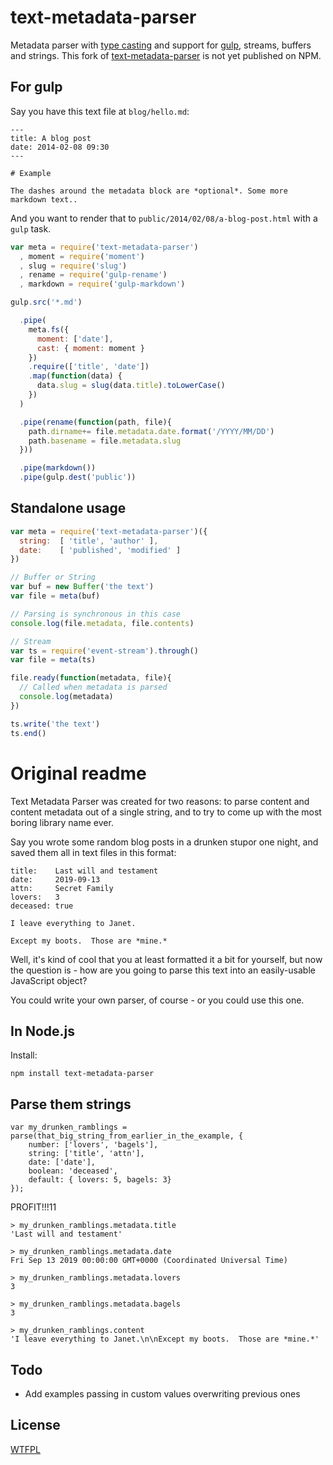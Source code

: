 # text-metadata-parser

Metadata parser with [type casting](https://github.com/TehShrike/weak-type-wizard) and support for [gulp](http://gulpjs.com), streams, buffers and strings. This fork of [text-metadata-parser](https://github.com/TehShrike/text-metadata-parser) is not yet published on NPM.

## For gulp

Say you have this text file at `blog/hello.md`:

```
---
title: A blog post
date: 2014-02-08 09:30
---

# Example

The dashes around the metadata block are *optional*. Some more markdown text..
```

And you want to render that to `public/2014/02/08/a-blog-post.html` with a `gulp` task. 

```javascript
var meta = require('text-metadata-parser')
  , moment = require('moment')
  , slug = require('slug')
  , rename = require('gulp-rename')
  , markdown = require('gulp-markdown')

gulp.src('*.md')

  .pipe(
    meta.fs({
      moment: ['date'],
      cast: { moment: moment }
    })
    .require(['title', 'date'])
    .map(function(data) {
      data.slug = slug(data.title).toLowerCase()
    })
  )

  .pipe(rename(function(path, file){
    path.dirname+= file.metadata.date.format('/YYYY/MM/DD')
    path.basename = file.metadata.slug
  }))

  .pipe(markdown())
  .pipe(gulp.dest('public'))
```

## Standalone usage

```javascript
var meta = require('text-metadata-parser')({
  string:  [ 'title', 'author' ],
  date:    [ 'published', 'modified' ]
})

// Buffer or String
var buf = new Buffer('the text')
var file = meta(buf)

// Parsing is synchronous in this case
console.log(file.metadata, file.contents)

// Stream
var ts = require('event-stream').through()
var file = meta(ts)

file.ready(function(metadata, file){
  // Called when metadata is parsed
  console.log(metadata)
})

ts.write('the text')
ts.end()
```

# Original readme

Text Metadata Parser was created for two reasons: to parse content and content metadata out of a single string, and to try to come up with the most boring library name ever.

Say you wrote some random blog posts in a drunken stupor one night, and saved them all in text files in this format:

	title:    Last will and testament
	date:	  2019-09-13
	attn:     Secret Family
	lovers:   3
	deceased: true

	I leave everything to Janet.

	Except my boots.  Those are *mine.*

Well, it's kind of cool that you at least formatted it a bit for yourself, but now the question is - how are you going to parse this text into an easily-usable JavaScript object?

You could write your own parser, of course - or you could use this one.

In Node.js
------

Install:

	npm install text-metadata-parser

Parse them strings
------

	var my_drunken_ramblings = parse(that_big_string_from_earlier_in_the_example, {
		number: ['lovers', 'bagels'],
		string: ['title', 'attn'],
		date: ['date'],
		boolean: 'deceased',
		default: { lovers: 5, bagels: 3}
	});

PROFIT!!!11

	> my_drunken_ramblings.metadata.title
	'Last will and testament'

	> my_drunken_ramblings.metadata.date
	Fri Sep 13 2019 00:00:00 GMT+0000 (Coordinated Universal Time)

	> my_drunken_ramblings.metadata.lovers
	3

	> my_drunken_ramblings.metadata.bagels
	3

	> my_drunken_ramblings.content
	'I leave everything to Janet.\n\nExcept my boots.  Those are *mine.*'

Todo
------
- Add examples passing in custom values overwriting previous ones

License
------
[WTFPL](http://wtfpl2.com)
